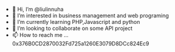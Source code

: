 - 👋 Hi, I’m @liulinnuha 
- 👀 I’m interested in business management and web programing
- 🌱 I’m currently learning PHP,Javascript and python 
- 💞️ I’m looking to collaborate on some API project
- 📫 How to reach me ...
0x376B0CD2870032Fd725a1260E3079D8DCc824Ec9
<!---
liulinnuha/liulinnuha is a ✨ special ✨ repository because its `README.md` (this file) appears on your GitHub profile.
You can click the Preview link to take a look at your changes.
--->
